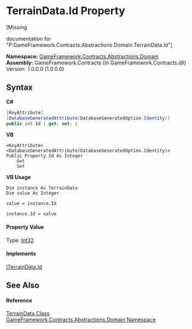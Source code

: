 # TerrainData.Id Property 
 

\[Missing <summary> documentation for "P:GameFramework.Contracts.Abstractions.Domain.TerrainData.Id"\]

**Namespace:**&nbsp;<a href="cbea2cac-4b61-7f85-9e15-c3347ab319fc">GameFramework.Contracts.Abstractions.Domain</a><br />**Assembly:**&nbsp;GameFramework.Contracts (in GameFramework.Contracts.dll) Version: 1.0.0.0 (1.0.0.0)

## Syntax

**C#**<br />
``` C#
[KeyAttribute]
[DatabaseGeneratedAttribute(DatabaseGeneratedOption.Identity)]
public int Id { get; set; }
```

**VB**<br />
``` VB
<KeyAttribute>
<DatabaseGeneratedAttribute(DatabaseGeneratedOption.Identity)>
Public Property Id As Integer
	Get
	Set
```

**VB Usage**<br />
``` VB Usage
Dim instance As TerrainData
Dim value As Integer

value = instance.Id

instance.Id = value
```


#### Property Value
Type: <a href="http://msdn2.microsoft.com/en-us/library/td2s409d" target="_blank">Int32</a>

#### Implements
<a href="ef64375f-93e5-c996-3b50-8c0f83fffa31">ITerrainData.Id</a><br />

## See Also


#### Reference
<a href="0fdaa37e-ba26-4e5f-3211-ffc17adcac50">TerrainData Class</a><br /><a href="cbea2cac-4b61-7f85-9e15-c3347ab319fc">GameFramework.Contracts.Abstractions.Domain Namespace</a><br />
